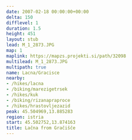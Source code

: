 ```yaml
---
date: 2007-02-18 00:00:00+00:00
delta: 150
difflevel: 1
duration: 1.5
height: 451
layout: stub
lead: M_1_2873.JPG
map: 1
maplink: https://mapzs.projekti.si/path/32098
multilead: M_1_2873.JPG
multipath: true
name: Lacna/Gracisce
nearby:
- /hikes/lacna
- /biking/marezigetrsek
- /hikes/kuk
- /biking/rizanapraproce
- /hikes/hrastovljezazid
peak: 45.504969,13.885283
region: istria
start: 45.502752,13.874163
title: Lačna from Gračišče
---
```

